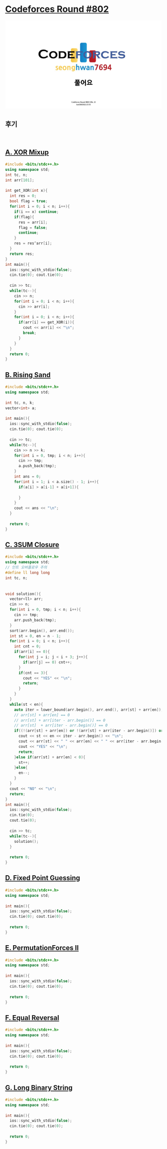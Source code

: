 # [Codeforces Round #802](https://codeforces.com/contest/1698)
<img src="./thumbnail.jpg" />

## 후기
 <br>

## [A. XOR Mixup](https://codeforces.com/contest/1698/problem/A)
```c++
#include <bits/stdc++.h>
using namespace std;
int tc, n;
int arr[101];

int get_XOR(int x){
  int res = 0;
  bool flag = true;
  for(int i = 0; i < n; i++){
    if(i == x) continue;
    if(flag){
      res = arr[i];
      flag = false;
      continue;
    }
    res = res^arr[i];
  }
  return res;
}
int main(){
  ios::sync_with_stdio(false);
  cin.tie(0); cout.tie(0);

  cin >> tc;
  while(tc--){
    cin >> n;
    for(int i = 0; i < n; i++){
      cin >> arr[i]; 
    }
    for(int i = 0; i < n; i++){
      if(arr[i] == get_XOR(i)){
        cout << arr[i] << "\n";
        break;
      }
    }
  }
  return 0;
}

```
## [B. Rising Sand](https://codeforces.com/contest/1698/problem/B)
```c++
#include <bits/stdc++.h>
using namespace std;

int tc, n, k;
vector<int> a;

int main(){
  ios::sync_with_stdio(false);
  cin.tie(0); cout.tie(0);

  cin >> tc;
  while(tc--){
    cin >> n >> k;
    for(int i = 0, tmp; i < n; i++){
      cin >> tmp;
      a.push_back(tmp);
    }
    int ans = 0;
    for(int i = 1; i < a.size() - 1; i++){
      if(a[i] > a[i-1] + a[i+1]){
        
      }
    }
    cout << ans << "\n";
  }

  return 0;
}
```
## [C. 3SUM Closure](https://codeforces.com/contest/1698/problem/C)
```c++
#include <bits/stdc++.h>
using namespace std;
// 인트 오버플로우 주의
#define ll long long
int tc, n;


void solution(){
  vector<ll> arr;
  cin >> n;
  for(int i = 0, tmp; i < n; i++){
    cin >> tmp;
    arr.push_back(tmp);
  }
  sort(arr.begin(), arr.end());
  int st = 0, en = n - 1;
  for(int i = 0; i < n; i++){
    int cnt = 0;
    if(arr[i] == 0){
      for(int j = i; j < i + 3; j++){
        if(arr[j] == 0) cnt++;
      }
      if(cnt == 3){
        cout << "YES" << "\n";
        return;
      }
    }
  }
  while(st < en){
    auto iter = lower_bound(arr.begin(), arr.end(), arr[st] + arr[en]);
    // arr[st] + arr[en] == 0
    // arr[st] + arr[iter - arr.begin()] == 0
    // arr[st]  + arr[iter - arr.begin()] == 0
    if((!(arr[st] + arr[en]) or !(arr[st] + arr[iter - arr.begin()]) or !(arr[en] + arr[iter - arr.begin()])) and st != iter - arr.begin() and en != iter - arr.begin()){
      cout << st << en << iter - arr.begin() << "\n";
      cout << arr[st] << " " << arr[en] << " " << arr[iter - arr.begin()] << "\n";
      cout << "YES" << "\n";
      return;
    }else if(arr[st] + arr[en] < 0){
      st++;
    }else{
      en--;
    }
  }
  cout << "NO" << "\n";
  return;
}
int main(){
  ios::sync_with_stdio(false);
  cin.tie(0);
  cout.tie(0);

  cin >> tc;
  while(tc--){
    solution();
  }

  return 0;
}
```
## [D. Fixed Point Guessing](https://codeforces.com/contest/1698/problem/D)
```c++
#include <bits/stdc++.h>
using namespace std;

int main(){
  ios::sync_with_stdio(false);
  cin.tie(0); cout.tie(0);

  return 0;
}
```
## [E. PermutationForces II](https://codeforces.com/contest/1698/problem/E)
```c++
#include <bits/stdc++.h>
using namespace std;

int main(){
  ios::sync_with_stdio(false);
  cin.tie(0); cout.tie(0);

  return 0;
}
```
## [F. Equal Reversal](https://codeforces.com/contest/1698/problem/F)
```c++
#include <bits/stdc++.h>
using namespace std;

int main(){
  ios::sync_with_stdio(false);
  cin.tie(0); cout.tie(0);

  return 0;
}
```
## [G. Long Binary String](https://codeforces.com/contest/1698/problem/G)
```c++
#include <bits/stdc++.h>
using namespace std;

int main(){
  ios::sync_with_stdio(false);
  cin.tie(0); cout.tie(0);

  return 0;
}
```






